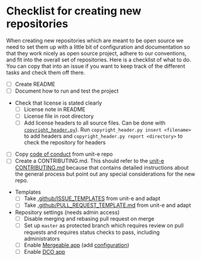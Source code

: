 # Checklist for creating new repositories

When creating new repositories which are meant to be open source we need to set
them up with a little bit of configuration and documentation so that they work
nicely as open source project, adhere to our conventions, and fit into the
overall set of repositories. Here is a checklist of what to do. You can copy
that into an issue if you want to keep track of the different tasks and check
them off there.

* [ ] Create README
* [ ] Document how to run and test the project
* Check that license is stated clearly
  * [ ] License note in README
  * [ ] License file in root directory
  * [ ] Add license headers to all source files. Can be done with
    [`copyright_header.py`](https://github.com/dtr-org/unit-e/blob/master/contrib/devtools/copyright_header.py)).
    Run `copyright_header.py insert <filename>` to add headers and
    `copyright_header.py report <directory>` to check the repository for headers
* [ ] Copy [code of conduct](https://github.com/dtr-org/unit-e/blob/master/CODE_OF_CONDUCT.md) from unit-e repo
* [ ] Create a CONTRIBUTING.md. This should refer to the [unit-e CONTRIBUTING.md](https://github.com/dtr-org/unit-e/blob/master/CONTRIBUTING.md)
  because that contains detailed instructions about the general process but
  point out any special considerations for the new repo.
* Templates
  * [ ] Take
    [.github/ISSUE_TEMPLATES](https://github.com/dtr-org/unit-e/tree/master/.github/ISSUE_TEMPLATE)
    from unit-e and adapt
  * [ ] Take
    [.github/PULL_REQUEST_TEMPLATE.md](https://github.com/dtr-org/unit-e/blob/master/.github/PULL_REQUEST_TEMPLATE.md)
    from unit-e and adapt
* Repository settings (needs admin access)
  * [ ] Disable merging and rebasing pull request on merge
  * [ ]  Set up `master` as protected branch which requires review on pull
    requests and requires status checks to pass, including administrators
  * [ ] Enable [Mergeable app](https://github.com/apps/mergeable) (add
    [configuration](https://github.com/dtr-org/unit-e/blob/master/.github/mergeable.yml))
  * [ ] Enable [DCO app](https://github.com/apps/dco)
